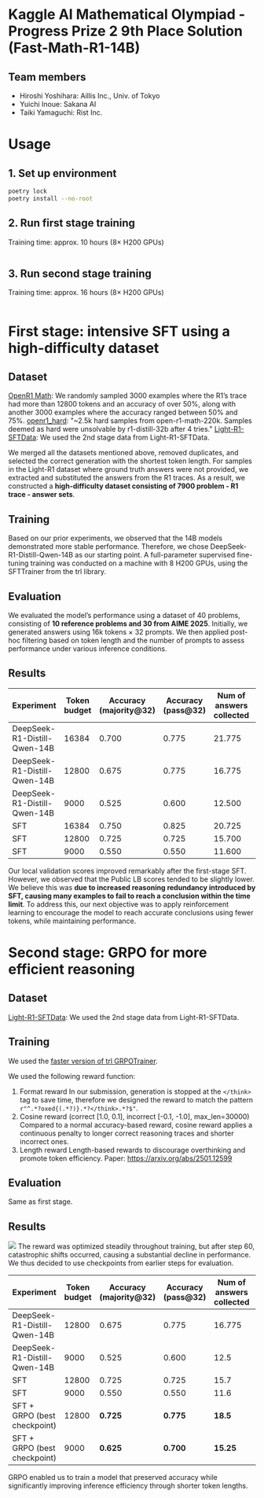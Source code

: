 
# Kaggle AI Mathematical Olympiad - Progress Prize 2 9th Place Solution (Fast-Math-R1-14B)
## Team members
- Hiroshi Yoshihara: Aillis Inc., Univ. of Tokyo
- Yuichi Inoue: Sakana AI
- Taiki Yamaguchi: Rist Inc.

# Usage
## 1. Set up environment
```bash
poetry lock
poetry install --no-root
```

## 2. Run first stage training
Training time: approx. 10 hours (8× H200 GPUs)
```bash
```

## 3. Run second stage training
Training time: approx. 16 hours (8× H200 GPUs)
```bash
```


# First stage: intensive SFT using a high-difficulty dataset
## Dataset
[OpenR1 Math](https://huggingface.co/datasets/open-r1/OpenR1-Math-220k): We randomly sampled 3000 examples where the R1’s trace had more than 12800 tokens and an accuracy of over 50%, along with another 3000 examples where the accuracy ranged between 50% and 75%.
[openr1_hard](https://huggingface.co/datasets/hoanganhpham/openr1_hard):  "~2.5k hard samples from open-r1-math-220k. Samples deemed as hard were unsolvable by r1-distill-32b after 4 tries."
[Light-R1-SFTData](https://huggingface.co/datasets/qihoo360/Light-R1-SFTData): We used the 2nd stage data from Light-R1-SFTData.

We merged all the datasets mentioned above, removed duplicates, and selected the correct generation with the shortest token length. For samples in the Light-R1 dataset where ground truth answers were not provided, we extracted and substituted the answers from the R1 traces. As a result, we constructed a **high-difficulty dataset consisting of 7900 problem - R1 trace - answer sets**.

## Training
Based on our prior experiments, we observed that the 14B models demonstrated more stable performance. Therefore, we chose DeepSeek-R1-Distill-Qwen-14B as our starting point. A full-parameter supervised fine-tuning training was conducted on a machine with 8 H200 GPUs, using the SFTTrainer from the trl library.

## Evaluation
We evaluated the model’s performance using a dataset of 40 problems, consisting of **10 reference problems and 30 from AIME 2025**.
Initially, we generated answers using 16k tokens × 32 prompts. We then applied post-hoc filtering based on token length and the number of prompts to assess performance under various inference conditions.

## Results

| Experiment                    | Token budget | Accuracy (majority@32) | Accuracy (pass@32) | Num of answers collected | Average generation length | Public LB (quantized model) |
|-------------------------------|---------------------|--------------------------|---------------------|--------------------------|---------------------------|-----------|
| DeepSeek-R1-Distill-Qwen-14B  | 16384               | 0.700                    | 0.775               | 21.775                   | 9684                      | 25        |
| DeepSeek-R1-Distill-Qwen-14B  | 12800               | 0.675                    | 0.775               | 16.775                   | 8331                      |           |
| DeepSeek-R1-Distill-Qwen-14B  | 9000                | 0.525                    | 0.600               | 12.500                   | 4725                      |           |
| SFT          | 16384               | 0.750                    | 0.825               | 20.725                   | 10396                     | 23        |
| SFT         | 12800               | 0.725                    | 0.725               | 15.700                   | 7024                      |           |
| SFT        | 9000                | 0.550                    | 0.550               | 11.600                   | 4387                      |           |


Our local validation scores improved remarkably after the first-stage SFT. However, we observed that the Public LB scores tended to be slightly lower.
We believe this was **due to increased reasoning redundancy introduced by SFT, causing many examples to fail to reach a conclusion within the time limit**.
To address this, our next objective was to apply reinforcement learning to encourage the model to reach accurate conclusions using fewer tokens, while maintaining performance.

# Second stage: GRPO for more efficient reasoning
## Dataset
[Light-R1-SFTData](https://huggingface.co/datasets/qihoo360/Light-R1-SFTData): We used the 2nd stage data from Light-R1-SFTData.

## Training
We used the [faster version of trl GRPOTrainer](https://github.com/nhannguyen2709/open-r1).

We used the following reward function:
1. Format reward
In our submission, generation is stopped at the `</think>` tag to save time, therefore we designed the reward to match the pattern `r"^.*?oxed{(.*?)}.*?</think>.*?$"`.
2. Cosine reward (correct [1.0, 0.1], incorrect [-0.1, -1.0], max_len=30000)
Compared to a normal accuracy-based reward, cosine reward applies a continuous penalty to longer correct reasoning traces and shorter incorrect ones.
3. Length reward
Length-based rewards to discourage overthinking and promote token efficiency.
Paper: https://arxiv.org/abs/2501.12599

## Evaluation
Same as first stage.

## Results
![](https://www.googleapis.com/download/storage/v1/b/kaggle-forum-message-attachments/o/inbox%2F1973217%2Fdbd9dd1814ade77cc5c840319d36cf72%2FScreenshot%202025-04-02%20at%2016.55.07.png?generation=1743580526542546&alt=media)
The reward was optimized steadily throughout training, but after step 60, catastrophic shifts occurred, causing a substantial decline in performance. We thus decided to use checkpoints from earlier steps for evaluation.

| Experiment                    | Token budget | Accuracy (majority@32) | Accuracy (pass@32) | Num of answers collected | Average generation length | Public LB (quantized model) |
|-------------------------------|---------------------|--------------------------|---------------------|--------------------------|---------------------------|-----------|
| DeepSeek-R1-Distill-Qwen-14B  | 12800               | 0.675                    | 0.775               | 16.775                   | 8331                      | 25        |
| DeepSeek-R1-Distill-Qwen-14B  | 9000                | 0.525                    | 0.600               | 12.5                     | 4725                      |           |
| SFT         | 12800               | 0.725                    | 0.725               | 15.7                     | 7024                      | 23        |
| SFT         | 9000                | 0.550                    | 0.550               | 11.6                     | 4387                      |           |
| SFT + GRPO (best checkpoint)       | 12800               | **0.725**                | **0.775**           | **18.5**               | 6817                      | **29**    |
| SFT + GRPO (best checkpoint)       | 9000                | **0.625**                | **0.700**           | **15.25**                | 4759                      |           |

GRPO enabled us to train a model that preserved accuracy while significantly improving inference efficiency through shorter token lengths. 

